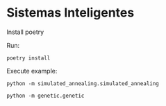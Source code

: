 # Sistemas Inteligentes


Install poetry

Run:

`poetry install`

Execute example:

`python -m simulated_annealing.simulated_annealing`

`python -m genetic.genetic`